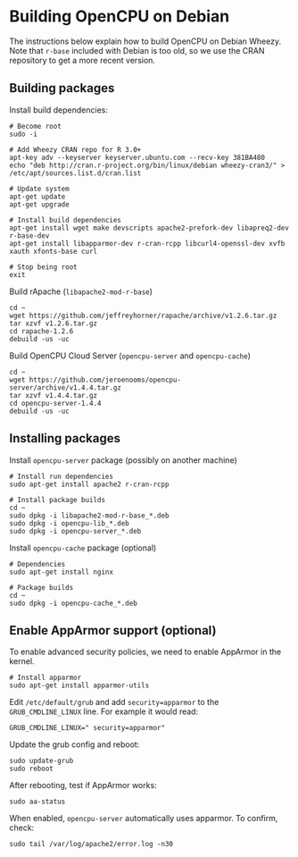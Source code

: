 # Building OpenCPU on Debian

The instructions below explain how to build OpenCPU on Debian Wheezy.
Note that `r-base` included with Debian is too old, so we use the CRAN
repository to get a more recent version.

## Building packages

Install build dependencies:

	# Become root
	sudo -i

	# Add Wheezy CRAN repo for R 3.0+
	apt-key adv --keyserver keyserver.ubuntu.com --recv-key 381BA480
	echo "deb http://cran.r-project.org/bin/linux/debian wheezy-cran3/" > /etc/apt/sources.list.d/cran.list

	# Update system
	apt-get update
	apt-get upgrade

	# Install build dependencies
	apt-get install wget make devscripts apache2-prefork-dev libapreq2-dev r-base-dev
	apt-get install libapparmor-dev r-cran-rcpp libcurl4-openssl-dev xvfb xauth xfonts-base curl

	# Stop being root
	exit

Build rApache (`libapache2-mod-r-base`)

	cd ~
	wget https://github.com/jeffreyhorner/rapache/archive/v1.2.6.tar.gz
	tar xzvf v1.2.6.tar.gz
	cd rapache-1.2.6
	debuild -us -uc

Build OpenCPU Cloud Server (`opencpu-server` and `opencpu-cache`)

	cd ~
	wget https://github.com/jeroenooms/opencpu-server/archive/v1.4.4.tar.gz
	tar xzvf v1.4.4.tar.gz
	cd opencpu-server-1.4.4
	debuild -us -uc

## Installing packages

Install `opencpu-server` package (possibly on another machine)

	# Install run dependencies
	sudo apt-get install apache2 r-cran-rcpp

	# Install package builds
	cd ~
	sudo dpkg -i libapache2-mod-r-base_*.deb
	sudo dpkg -i opencpu-lib_*.deb
	sudo dpkg -i opencpu-server_*.deb

Install `opencpu-cache` package (optional)

	# Dependencies
	sudo apt-get install nginx

	# Package builds
	cd ~
	sudo dpkg -i opencpu-cache_*.deb

## Enable AppArmor support (optional)

To enable advanced security policies, we need to enable AppArmor in the kernel.

	# Install apparmor
	sudo apt-get install apparmor-utils

Edit `/etc/default/grub` and add `security=apparmor` to the `GRUB_CMDLINE_LINUX` line. For example it would read:

	GRUB_CMDLINE_LINUX=" security=apparmor"

Update the grub config and reboot:

	sudo update-grub
	sudo reboot

After rebooting, test if AppArmor works:

	sudo aa-status

When enabled, `opencpu-server` automatically uses apparmor. To confirm, check:

    sudo tail /var/log/apache2/error.log -n30
